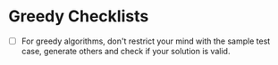 # Greedy Checklists
- [ ] For greedy algorithms, don't restrict your mind with the sample test case, generate others and check if your solution is valid.
